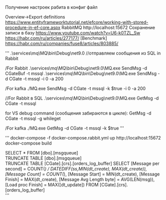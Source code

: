 ﻿Получение настроек рабита в конфиг файл

Overview->Export definitions
https://www.entityframeworktutorial.net/efcore/working-with-stored-procedure-in-ef-core.aspx
RabbitMQ http://localhost:15672
Сохранение записи в базу
https://www.youtube.com/watch?v=U6-k0TZL_Sw
https://habr.com/ru/articles/277177/
[Benchmark]
https://habr.com/ru/companies/fuse8/articles/803885/

'''
.\services\mq\MQ\bin\Debug\net9.0
//отправляем сообщения из SQL in Rabbit

/For Rabbit
.\services\mq\MQ\bin\Debug\net9.0\MQ.exe SendMsg -d CGateBuf -t mssql 
.\services\mq\MQ\bin\Debug\net9.0\MQ.exe SendMsg -d CGate -t mssql -i 0 -a 200

/For kafka
./MQ.exe SendMsg -d CGate -t mssql -k $true -i 0 -a 200

//For Rabbit в SQL
.\services\mq\MQ\bin\Debug\net9.0\MQ.exe GetMsg -d CGate -t mssql 

for VS debug command (сообщения забираются в цикле): GetMsg -d CGate -t mssql -g whileget 

/For kafka
./MQ.exe GetMsg -d CGate -t mssql -k $true
'''

'''
docker-compose -f docker-compose.rabbit.yml up
http://localhost:15672
docker-compose build

 SELECT * FROM [dbo].[msgqueue]  
 TRUNCATE TABLE [dbo].[msgqueue]  
TRUNCATE TABLE [CGate].[crs].[orders_log_buffer]
SELECT 
  [Message per second] = COUNT(*) / DATEDIFF(ss,MIN(dt_create), MAX(dt_create)),
  [Message Count]      = COUNT(*),
  [Message Start]      = MIN(dt_create), 
  [Message Finish]     = MAX(dt_create),
  [Message Avg Length byte] = AVG(LEN(msg)),
  [Load proc Finish]   = MAX([dt_update])
FROM [CGate].[crs].[orders_log_buffer]  
'''